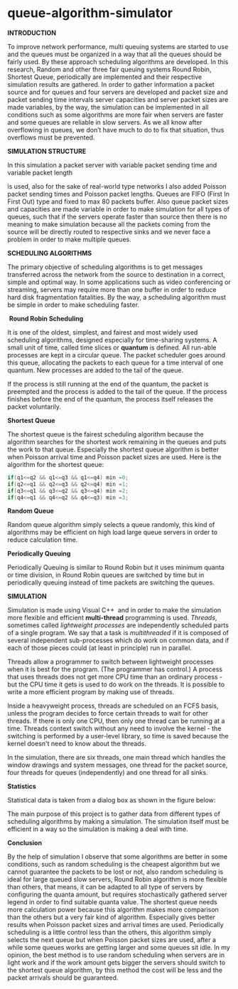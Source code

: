 # queue-algorithm-simulator
**INTRODUCTION**

To improve network performance, multi queuing systems are started to use and the queues must be organized in a way that all the queues should be fairly used. By these approach scheduling algorithms are developed. In this research, Random and other three fair queuing systems Round Robin, Shortest Queue, periodically are implemented and their respective simulation results are gathered. In order to gather information a packet source and for queues and four servers are developed and packet size and packet sending time intervals server capacities and server packet sizes are made variables, by the way, the simulation can be implemented in all conditions such as some algorithms are more fair when servers are faster and some queues are reliable in slow servers. As we all know after overflowing in queues, we don’t have much to do to fix that situation, thus overflows must be prevented.

**SIMULATION STRUCTURE**

In this simulation a packet server with variable packet sending time and variable packet length

is used, also for the sake of real-world type networks I also added Poisson packet sending times and Poisson packet lengths. Queues are FIFO (First In First Out) type and fixed to max 80 packets buffer. Also queue packet sizes and capacities are made variable in order to make simulation for all types of queues, such that if the servers operate faster than source then there is no meaning to make simulation because all the packets coming from the source will be directly routed to respective sinks and we never face a problem in order to make multiple queues.

**SCHEDULING ALGORITHMS**

The primary objective of scheduling algorithms is to get messages transferred across the network from the source to destination in a correct, simple and optimal way. In some applications such as video conferencing or streaming, servers may require more than one buffer in order to reduce hard disk fragmentation fatalities. By the way, a scheduling algorithm must be simple in order to make scheduling faster.

 **Round Robin Scheduling**

It is one of the oldest, simplest, and fairest and most widely used scheduling algorithms, designed especially for time-sharing systems. A small unit of time, called time slices or **quantum** is defined. All run-able processes are kept in a circular queue. The packet scheduler goes around this queue, allocating the packets to each queue for a time interval of one quantum. New processes are added to the tail of the queue.

If the process is still running at the end of the quantum, the packet is preempted and the process is added to the tail of the queue. If the process finishes before the end of the quantum, the process itself releases the packet voluntarily.

**Shortest Queue**

The shortest queue is the fairest scheduling algorithm because the algorithm searches for the shortest work remaining in the queues and puts the work to that queue. Especially the shortest queue algorithm is better when Poisson arrival time and Poisson packet sizes are used. Here is the algorithm for the shortest queue:

~~~ cpp
if(q1<=q2 && q1<=q3 && q1<=q4) min =0;
if(q2<=q1 && q2<=q3 && q2<=q4) min =1;
if(q3<=q1 && q3<=q2 && q3<=q4) min =2;
if(q4<=q1 && q4<=q2 && q4<=q3) min =3; 
~~~

**Random Queue**

Random queue algorithm simply selects a queue randomly, this kind of algorithms may be efficient on high load large queue servers in order to reduce calculation time.

**Periodically Queuing**

Periodically Queuing is similar to Round Robin but it uses minimum quanta or time division, in Round Robin queues are switched by time but in periodically queuing instead of time packets are switching the queues.

**SIMULATION**

Simulation is made using Visual C++  and in order to make the simulation more flexible and efficient **multi-thread** programming is used. _Threads_, sometimes called _lightweight processes_ are independently scheduled parts of a single program. We say that a task is _multithreaded_ if it is composed of several independent sub-processes which do work on common data, and if each of those pieces could (at least in principle) run in parallel.

Threads allow a programmer to switch between lightweight processes when it is best for the program. (The programmer has control.) A process that uses threads does not get more CPU time than an ordinary process - but the CPU time it gets is used to do work on the threads. It is possible to write a more efficient program by making use of threads.

Inside a heavyweight process, threads are scheduled on an FCFS basis, unless the program decides to force certain threads to wait for other threads. If there is only one CPU, then only one thread can be running at a time. Threads context switch without any need to involve the kernel - the switching is performed by a user-level library, so time is saved because the kernel doesn't need to know about the threads.

In the simulation, there are six threads, one main thread which handles the window drawings and system messages, one thread for the packet source, four threads for queues (independently) and one thread for all sinks.

**Statistics**

Statistical data is taken from a dialog box as shown in the figure below:

The main purpose of this project is to gather data from different types of scheduling algorithms by making a simulation. The simulation itself must be efficient in a way so the simulation is making a deal with time.

**Conclusion**

By the help of simulation I observe that some algorithms are better in some conditions, such as random scheduling is the cheapest algorithm but we cannot guarantee the packets to be lost or not, also random scheduling is ideal for large queued slow servers, Round Robin algorithm is more flexible than others, that means, it can be adapted to all type of servers by configuring the quanta amount, but requires stochastically gathered server legend in order to find suitable quanta value. The shortest queue needs more calculation power because this algorithm makes more comparison than the others but a very fair kind of algorithm. Especially gives better results when Poisson packet sizes and arrival times are used. Periodically scheduling is a little control less than the others, this algorithm simply selects the next queue but when Poisson packet sizes are used, after a while some queues works are getting larger and some queues sit idle. In my opinion, the best method is to use random scheduling when servers are in light work and if the work amount gets bigger the servers should switch to the shortest queue algorithm, by this method the cost will be less and the packet arrivals should be guaranteed.
